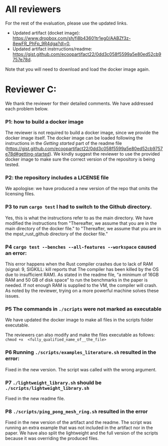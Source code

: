 # All reviewers
For the rest of the evaluation, please use the updated links. 
- Updated artifact (docket image): https://www.dropbox.com/sh/fi8b43601tr1eg0/AABZf3z-8ewFR_PhFp_9R4dga?dl=0,
- Updated artifact instrructions/readme: https://gist.github.com/ecoopartifact22/0dd3c058f5599a5e80ed52cb9757e78d.

Note that you will need to download and load the docker image again. 

# Reviewer C: 
We thank the reviewer for their detailed comments. We have addressed each problem below. 

### P1: how to build a docker image

The reviewer is not required to build a docker image, since we provide the docker image itself. The docker image can be loaded following the instructions in the _Getting started_ part of the readme file (https://gist.github.com/ecoopartifact22/0dd3c058f5599a5e80ed52cb9757e78d#getting-started).
We kindly suggest the reviewer to use the provided docker image to make sure the correct version of the repository is being tested. 

### P2: the repository includes a LICENSE file 

We apologise: we have produced a new version of the repo that omits the licensing files.


### P3 to run `cargo test` I had to switch to the Github directory.
 
Yes, this is what the instructions refer to as the main directory. We have modified the instructions from "Thereafter, we assume that you are in the main directory of the docker file." to  "Thereafter, we assume that you are in the mpst_rust_github directory of the docker file."

### P4 `cargo test --benches --all-features --workspace` caused an error:

This error happens when the Rust compiler crashes due to lack of RAM (signal: 9, SIGKILL: kill reports that The compiler has been killed by the OS due to insufficient RAM). As stated in the readme file, “a minimum of 16GB RAM and 50 GB of disk space” to run the benchmarks in the paper is needed. If not enough RAM is supplied to the VM, the compiler will crash. 
As noted by the reviewer, trying on a more powerful machine solves these issues. 

### P5 The commands in `./scripts` were not marked as executable
We have updated the docker image to make all files in the scripts folder executable. 

The reviewers can also modify and make the files executable as follows: 
```chmod +x  <fully_qualified_name_of__the_file> ```

### P6 Running `./scripts/examples_literature.sh` resulted in the error:

Fixed in the new version. The script was called with the wrong argument.

### P7 `./lightweight_library.sh` should be `./scripts/lightweight_library.sh`

Fixed in the new readme file. 

### P8 `./scripts/ping_pong_mesh_ring.sh` resulted in the error

Fixed in the new version of the artifact and the readme. The script was running an extra example that was not included in the artifact nor in the paper. 
We have also split the lightweight and the full version of the scripts because it was overriding the produced files. 
